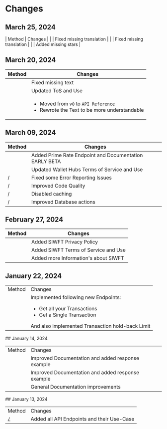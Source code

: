 # Changes

## March 25, 2024

| Method | Changes |
| <a href="tos-a-u.md"></a> | Fixed missing translation |
| <a href="API-quickstart.md"></a> | Fixed missing translation |
| <a href="Privacy-Policy.md"></a> | Added missing stars |

## March 20, 2024
| Method                           | Changes                                                                                                 |
|----------------------------------|---------------------------------------------------------------------------------------------------------|
| <a href="Privacy-Policy.md"></a> | Fixed missing text                                                                                      |
| <a href="tos-a-u.md"></a>        | Updated ToS and Use                                                                                     |
| <a href="prime-rate.md"></a>     | <ul><li>Moved from `v0` to `API Reference`</li><li>Rewrote the Text to be more understandable</li></ul> |

## March 09, 2024

| Method                         | Changes                                                |
|--------------------------------|--------------------------------------------------------|
| <a href="prime-rate.md"></a>   | Added Prime Rate Endpoint and Documentation EARLY BETA |
| <a href="tos-a-u.md"></a>      | Updated Wallet Hubs Terms of Service and Use           |
| /                              | Fixed some Error Reporting Issues                      |
| /                              | Improved Code Quality                                  |
| /                              | Disabled caching                                       |
| /                              | Improved Database actions                              |


## February 27, 2024

| Method                           | Changes                               |
|----------------------------------|---------------------------------------|
| <a href="Privacy-Policy.md"></a> | Added SIWFT Privacy Policy            |
| <a href="tos-a-u.md"></a>        | Added SIWFT Terms of Service and Use  |
| <a href="api-docs.md"></a>       | Added more Information's about SIWFT  |


## January 22, 2024

<table>
<tr>
<td>Method</td>
<td>Changes</td>
</tr>
<tr>
<td><a href="Transactions.md"></a></td>
<td>Implemented following new Endpoints: <ul><li>Get all your Transactions</li><li>Get a Single Transaction</li></ul>And also implemented Transaction hold-back Limit</td>
</tr>
</table>
<!-- Maintain a changelog or release notes section
to inform users about updates, changes, and new features in different API versions -->
## January 14, 2024
<table>
<tr>
<td>Method</td>
<td>Changes</td>
</tr>
<tr>
<td><a href="WalletHub.md"></a></td>
<td>Improved Documentation and added response example</td>
</tr>
<tr>
<td><a href="Wallets.md"></a></td>
<td>Improved Documentation and added response example</td>
</tr>
<tr>
<td><a href="Transactions.md"></a></td>
<td>General Documentation improvements</td>
</tr>
</table>
## January 13, 2024

<table>
<tr>
<td>Method</td>
<td>Changes</td>
</tr>
<tr>
<td><a href="API-reference.md"><code>/</code></a></td>
<td>Added all API Endpoints and their Use-Case</td>
</tr>
</table>
